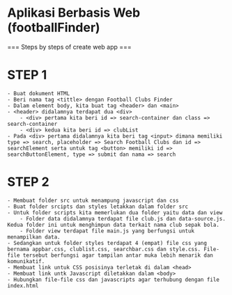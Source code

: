 # Aplikasi Berbasis Web (footballFinder)
=== Steps by steps of create web app ===

# STEP 1
    - Buat dokument HTML
    - Beri nama tag <tittle> dengan Football Clubs Finder
    - Dalam element body, kita buat tag <header> dan <main>
    - <header> didalamnya terdapat dua <div>
        - <div> pertama kita beri id => search-container dan class => search-container
        - <div> kedua kita beri id => clubList
    - Pada <div> pertama didalamnya kita beri tag <input> dimana memiliki type => search, placeholder => Search Football Clubs dan id => searchElement serta untuk tag <button> memiliki id => searchButtonElement, type => submit dan nama => search
# STEP 2
    - Membuat folder src untuk menampung javascript dan css 
    - Buat folder srcipts dan styles letakkan dalam folder src
    - Untuk folder scripts kita memerlukan dua folder yaitu data dan view
        - Folder data didalamnya terdapat file club.js dan data-source.js. Kedua folder ini untuk menghimpun data terkait nama club sepak bola.
        - Folder view terdapat file main.js yang berfungsi untuk menampilkan data. 
    - Sedangkan untuk folder styles terdapat 4 (empat) file css yang bernama appbar.css, clublist.css, searchbar.css dan style.css. File-file tersebut berfungsi agar tampilan antar muka lebih menarik dan komunikatif.
    - Membuat link untuk CSS posisinya terletak di dalam <head> 
    - Membuat link untk Javascript diletakkan dalam <body> 
    - Hubungkan file-file css dan javascripts agar terhubung dengan file index.html
